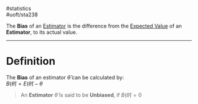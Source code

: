 #statistics  
#uoft/sta238 


The **Bias** of an [Estimator](Estimator.md) is the difference from the [Expected Value](../STA237%20Notes/Expected%20Value.md) of an **Estimator**, to its actual value.

---
# Definition
The **Bias** of an estimator $\hat \theta$ can be calculated by:  
	$B(\hat \theta)=E(\hat \theta)-\theta$

> An **Estimator** $\hat \theta$ is said to be **Unbiased**, if $B(\hat \theta)=0$